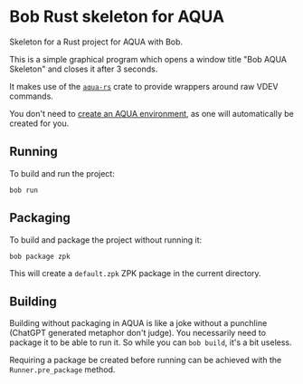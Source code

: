 # Bob Rust skeleton for AQUA

Skeleton for a Rust project for AQUA with Bob.

This is a simple graphical program which opens a window title "Bob AQUA Skeleton" and closes it after 3 seconds.

It makes use of the [`aqua-rs`](https://github.com/inobulles/aqua-rs) crate to provide wrappers around raw VDEV commands.

You don't need to [create an AQUA environment](https://github.com/inobulles/aqua-unix), as one will automatically be created for you.

## Running

To build and run the project:

```console
bob run
```

## Packaging

To build and package the project without running it:

```console
bob package zpk
```

This will create a `default.zpk` ZPK package in the current directory.

## Building

Building without packaging in AQUA is like a joke without a punchline (ChatGPT generated metaphor don't judge).
You necessarily need to package it to be able to run it.
So while you can `bob build`, it's a bit useless.

Requiring a package be created before running can be achieved with the `Runner.pre_package` method.
